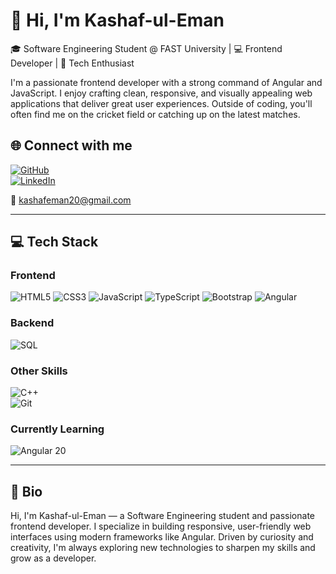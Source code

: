# 👋 Hi, I'm Kashaf-ul-Eman

🎓 Software Engineering Student @ FAST University | 💻 Frontend Developer | 🏏 Tech Enthusiast

I'm a passionate frontend developer with a strong command of Angular and JavaScript.
I enjoy crafting clean, responsive, and visually appealing web applications that deliver great user experiences.
Outside of coding, you'll often find me on the cricket field or catching up on the latest matches.


## 🌐 Connect with me

[![GitHub](https://img.shields.io/badge/GitHub-kashfeman-181717?logo=github)](https://github.com/kashfeman)   
[![LinkedIn](https://img.shields.io/badge/LinkedIn-kashafeman-purple?logo=linkedin)](https://www.linkedin.com/in/kashafeman)

📧 [kashafeman20@gmail.com](mailto:kashafeman20@gmail.com)

---

## 💻 Tech Stack

### Frontend  
![HTML5](https://img.shields.io/badge/HTML5-E34F26?logo=html5&logoColor=white) 
![CSS3](https://img.shields.io/badge/CSS3-1572B6?logo=css3&logoColor=white) 
![JavaScript](https://img.shields.io/badge/JavaScript-F7DF1E?logo=javascript&logoColor=black) 
![TypeScript](https://img.shields.io/badge/TypeScript-3178C6?logo=typescript&logoColor=white) 
![Bootstrap](https://img.shields.io/badge/Bootstrap-7952B3?logo=bootstrap&logoColor=white) 
![Angular](https://img.shields.io/badge/Angular-DD0031?logo=angular&logoColor=white)

### Backend  
![SQL](https://img.shields.io/badge/SQL-4479A1?logo=mysql&logoColor=white)

### Other Skills  
![C++](https://img.shields.io/badge/C++-00599C?logo=cplusplus&logoColor=white)  
![Git](https://img.shields.io/badge/Git-F05032?logo=git&logoColor=white)

### Currently Learning  
![Angular 20](https://img.shields.io/badge/Angular-20-DD0031?logo=angular&logoColor=white)

---

## 📜 Bio

Hi, I'm Kashaf-ul-Eman — a Software Engineering student and passionate frontend developer.
I specialize in building responsive, user-friendly web interfaces using modern frameworks like Angular.
Driven by curiosity and creativity, I'm always exploring new technologies to sharpen my skills and grow as a developer.


